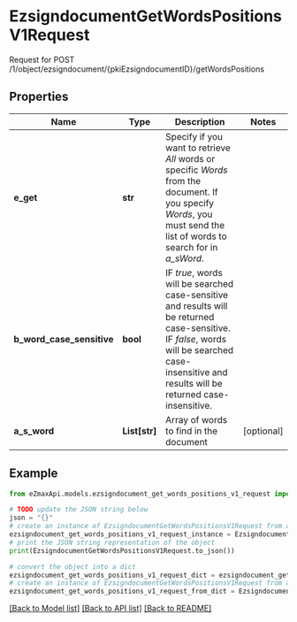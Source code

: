# EzsigndocumentGetWordsPositionsV1Request

Request for POST /1/object/ezsigndocument/{pkiEzsigndocumentID}/getWordsPositions

## Properties

Name | Type | Description | Notes
------------ | ------------- | ------------- | -------------
**e_get** | **str** | Specify if you want to retrieve *All* words or specific *Words* from the document. If you specify *Words*, you must send the list of words to search for in *a_sWord*. | 
**b_word_case_sensitive** | **bool** | IF *true*, words will be searched case-sensitive and results will be returned case-sensitive. IF *false*, words will be searched case-insensitive and results will be returned case-insensitive. | 
**a_s_word** | **List[str]** | Array of words to find in the document | [optional] 

## Example

```python
from eZmaxApi.models.ezsigndocument_get_words_positions_v1_request import EzsigndocumentGetWordsPositionsV1Request

# TODO update the JSON string below
json = "{}"
# create an instance of EzsigndocumentGetWordsPositionsV1Request from a JSON string
ezsigndocument_get_words_positions_v1_request_instance = EzsigndocumentGetWordsPositionsV1Request.from_json(json)
# print the JSON string representation of the object
print(EzsigndocumentGetWordsPositionsV1Request.to_json())

# convert the object into a dict
ezsigndocument_get_words_positions_v1_request_dict = ezsigndocument_get_words_positions_v1_request_instance.to_dict()
# create an instance of EzsigndocumentGetWordsPositionsV1Request from a dict
ezsigndocument_get_words_positions_v1_request_from_dict = EzsigndocumentGetWordsPositionsV1Request.from_dict(ezsigndocument_get_words_positions_v1_request_dict)
```
[[Back to Model list]](../README.md#documentation-for-models) [[Back to API list]](../README.md#documentation-for-api-endpoints) [[Back to README]](../README.md)


